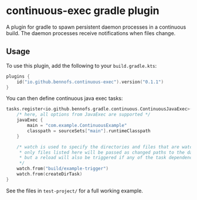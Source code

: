 # continuous-exec gradle plugin

A plugin for gradle to spawn persistent daemon processes in a continuous build. 
The daemon processes receive notifications when files change.

## Usage

To use this plugin, add the following to your `build.gradle.kts`:

```kotlin
plugins {
    id("io.github.bennofs.continuous-exec").version("0.1.1")
}
```

You can then define continuous java exec tasks:

```kotlin
tasks.register<io.github.bennofs.gradle.continuous.ContinuousJavaExec>("example") {
    /* here, all options from JavaExec are supported */
    javaExec {
        main = "com.example.ContinuousExample"
        classpath = sourceSets["main"].runtimeClasspath
    }

    /* watch is used to specify the directories and files that are watched for changes
     * only files listed here will be passed as changed paths to the daemon process,
     * but a reload will also be triggered if any of the task dependencies change.
     */
    watch.from("build/example-trigger")
    watch.from(createDirTask)
}
```

See the files in `test-project/` for a full working example.
